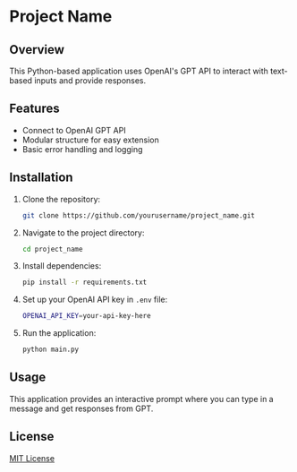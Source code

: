 # Project Name

## Overview
This Python-based application uses OpenAI's GPT API to interact with text-based inputs and provide responses.

## Features
- Connect to OpenAI GPT API
- Modular structure for easy extension
- Basic error handling and logging

## Installation
1. Clone the repository:
   ```bash
   git clone https://github.com/yourusername/project_name.git
   ```

2. Navigate to the project directory:
   ```bash
   cd project_name
   ```

3. Install dependencies:
   ```bash
   pip install -r requirements.txt
   ```

4. Set up your OpenAI API key in `.env` file:
   ```bash
   OPENAI_API_KEY=your-api-key-here
   ```

5. Run the application:
   ```bash
   python main.py
   ```

## Usage
This application provides an interactive prompt where you can type in a message and get responses from GPT.

## License
[MIT License](LICENSE)
